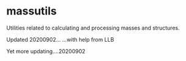 # massutils
Utilities related to calculating and processing masses and structures.

Updated 20200902...
...with help from LLB

Yet more updating....20200902

